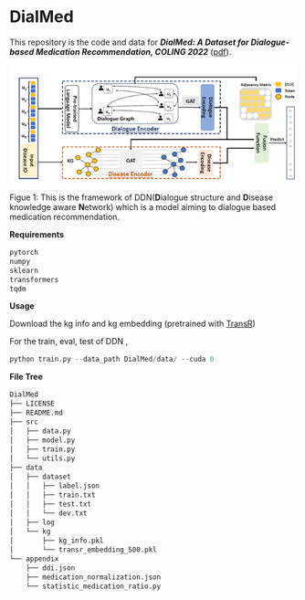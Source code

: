# DialMed


This repository is the code and data for ***DialMed: A Dataset for Dialogue-based Medication Recommendation, COLING 2022*** ([pdf](https://aclanthology.org/2022.coling-1.60/)).  



![model](./img/model.png)

Figue 1: This is the framework of DDN(**D**ialogue structure and **D**isease knowledge aware **N**etwork) which is a model aiming to dialogue based medication recommendation.



**Requirements**

```
pytorch
numpy
sklearn
transformers
tqdm
```



**Usage**

Download the kg info and kg embedding (pretrained with [TransR](https://github.com/thunlp/OpenKE))

For the train, eval, test of DDN , 

```python
python train.py --data_path DialMed/data/ --cuda 0
```


**File Tree**

```
DialMed
├── LICENSE
├── README.md
├── src
│   ├── data.py
│   ├── model.py
│   ├── train.py
│   └── utils.py
├── data
│   ├── dataset
│   │   ├── label.json
│   │   ├── train.txt
│   │   ├── test.txt
│   │   └── dev.txt
│   ├── log
│   └── kg
│       ├── kg_info.pkl
│       └── transr_embedding_500.pkl
└── appendix
    ├── ddi.json
    ├── medication_normalization.json
    └── statistic_medication_ratio.py
```
